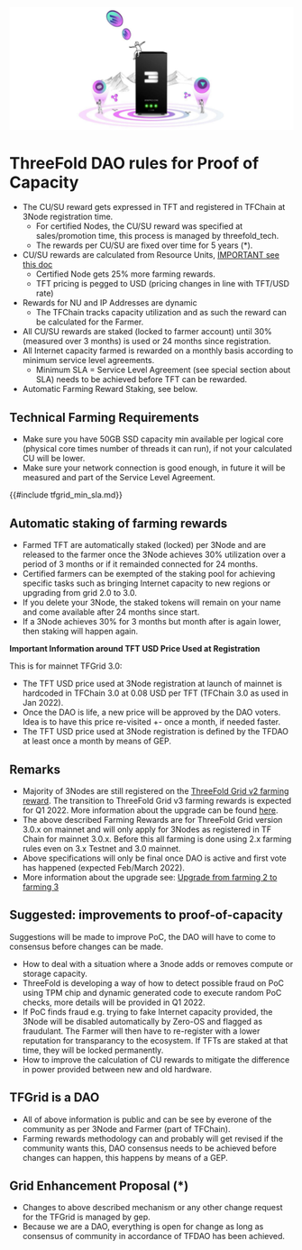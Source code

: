 ![](img/farming_rewards_.png)

# ThreeFold DAO rules for Proof of Capacity

- The CU/SU reward gets expressed in TFT and registered in TFChain at 3Node registration time.
  - For certified Nodes, the CU/SU reward was specified at sales/promotion time, this process is managed by threefold_tech. 
  - The rewards per CU/SU are fixed over time for 5 years (\*).
- CU/SU rewards are calculated from Resource Units, [IMPORTANT see this doc](./proof_of_capacity.md#poc-rewards)
  - Certified Node gets 25% more farming rewards.
  - TFT pricing is pegged to USD (pricing changes in line with TFT/USD rate)
- Rewards for NU and IP Addresses are dynamic
  - The TFChain tracks capacity utilization and as such the reward can be calculated for the Farmer.
- All CU/SU rewards are staked (locked to farmer account) until 30% (measured over 3 months) is used or 24 months since registration. 
- All Internet capacity farmed is rewarded on a monthly basis according to minimum service level agreements.
  - Minimum SLA = Service Level Agreement (see special section about SLA) needs to be achieved before TFT can be rewarded.
- Automatic Farming Reward Staking, see below.

## Technical Farming Requirements

- Make sure you have 50GB SSD capacity min available per logical core (physical core times number of threads it can run), if not your calculated CU will be lower.
- Make sure your network connection is good enough, in future it will be measured and part of the Service Level Agreement.

{{#include tfgrid_min_sla.md}}

## Automatic staking of farming rewards

- Farmed TFT are automatically staked (locked) per 3Node and are released to the farmer once the 3Node achieves 30% utilization over a period of 3 months or if it remainded connected for 24 months.
- Certified farmers can be exempted of the staking pool for achieving specific tasks such as bringing Internet capacity to new regions or upgrading from grid 2.0 to 3.0.
- If you delete your 3Node, the staked tokens will remain on your name and come available after 24 months since start.
- If a 3Node achieves 30% for 3 months but month after is again lower, then staking will happen again.

**Important Information around TFT USD Price Used at Registration**

This is for mainnet TFGrid 3.0:

- The TFT USD price used at 3Node registration at launch of mainnet is hardcoded in TFChain 3.0 at 0.08 USD per TFT (TFChain 3.0 as used in Jan 2022).
- Once the DAO is life, a new price will be approved by the DAO voters. Idea is to have this price re-visited +- once a month, if needed faster.
- The TFT USD price used at 3Node registration is defined by the TFDAO at least once a month by means of GEP.


## Remarks

- Majority of 3Nodes are still registered on the [ThreeFold Grid v2 farming reward](./farming_reward2.md). The transition to ThreeFold Grid v3 farming rewards is expected for Q1 2022. More information about the upgrade can be found [here](farming_upgrade_2_3).
- The above described Farming Rewards are for ThreeFold Grid version 3.0.x on mainnet and will only apply for 3Nodes as registered in TF Chain for mainnet 3.0.x. Before this all farming is done using 2.x farming rules even on 3.x Testnet and 3.0 mainnet.
- Above specifications will only be final once DAO is active and first vote has happened (expected Feb/March 2022).
- More information about the upgrade see: [Upgrade from farming 2 to farming 3](farming_upgrade_2_3)

## Suggested: improvements to proof-of-capacity

Suggestions will be made to improve PoC, the DAO will have to come to consensus before changes can be made.

- How to deal with a situation where a 3node adds or removes compute or storage capacity.
- ThreeFold is developing a way of how to detect possible fraud on PoC using TPM chip and dynamic generated code to execute random PoC checks, more details will be provided in Q1 2022.
- If PoC finds fraud e.g. trying to fake Internet capacity provided, the 3Node will be disabled automatically by Zero-OS and flagged as fraudulant. The Farmer will then have to re-register with a lower reputation for transparancy to the ecosystem. If TFTs are staked at that time, they will be locked permanently.
- How to improve the calculation of CU rewards to mitigate the difference in power provided between new and old hardware. 


## TFGrid is a DAO

- All of above information is public and can be see by everone of the community as per 3Node and Farmer (part of TFChain).
- Farming rewards methodology can and probably will get revised if the community wants this, DAO consensus needs to be achieved before changes can happen, this happens by means of a GEP.

## Grid Enhancement Proposal (\*)

- Changes to above described mechanism or any other change request for the TFGrid is managed by gep.
- Because we are a DAO, everything is open for change as long as consensus of community in accordance of TFDAO has been achieved.


<!-- 
## Link to Utilization of TFGrid

- Farmers can also use their own Internet capacity at minimal cost. Learn more on [Personal Farm Utilization](- Farmers can also use their own Internet capacity at minimal cost. Learn more on [Personal Farm Utilization](farmer_personal_utilization).
).
 -->
